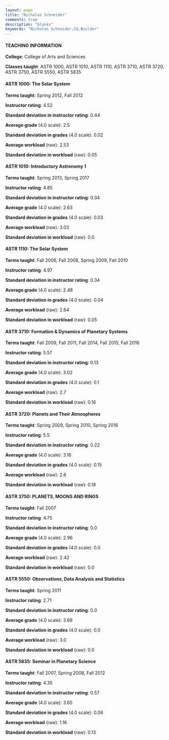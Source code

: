 ```yaml
---
layout: page
title: "Nicholas Schneider" 
comments: true
description: "blanks"
keywords: "Nicholas Schneider,CU,Boulder"
---
```

<head>
<script src="https://ajax.googleapis.com/ajax/libs/jquery/2.1.3/jquery.min.js"></script>
<script src="https://dl.dropboxusercontent.com/s/pc42nxpaw1ea4o9/highcharts.js?dl=0"></script>
<!-- <script src="../assets/js/highcharts.js"></script> -->
<style type="text/css">@font-face {
	font-family: "Bebas Neue";
	src: url(https://www.filehosting.org/file/details/544349/BebasNeue Regular.otf) format("opentype");
	}
	h1.Bebas { 
		font-family: "Bebas Neue", Verdana, Tahoma;
	}
</style>
</head>
	   
#### TEACHING INFORMATION

**College**: College of Arts and Sciences

**Classes taught**: ASTR 1000, ASTR 1010, ASTR 1110, ASTR 3710, ASTR 3720, ASTR 3750, ASTR 5550, ASTR 5835

#### ASTR 1000: The Solar System

**Terms taught**: Spring 2012, Fall 2012

**Instructor rating**: 4.52

**Standard deviation in instructor rating**: 0.44

**Average grade** (4.0 scale): 2.5

**Standard deviation in grades** (4.0 scale): 0.02

**Average workload** (raw): 2.53

**Standard deviation in workload** (raw): 0.05

#### ASTR 1010: Introductory Astronomy 1

**Terms taught**: Spring 2013, Spring 2017

**Instructor rating**: 4.85

**Standard deviation in instructor rating**: 0.34

**Average grade** (4.0 scale): 2.63

**Standard deviation in grades** (4.0 scale): 0.03

**Average workload** (raw): 3.03

**Standard deviation in workload** (raw): 0.0

#### ASTR 1110: The Solar System

**Terms taught**: Fall 2006, Fall 2008, Spring 2009, Fall 2010

**Instructor rating**: 4.97

**Standard deviation in instructor rating**: 0.34

**Average grade** (4.0 scale): 2.48

**Standard deviation in grades** (4.0 scale): 0.04

**Average workload** (raw): 2.64

**Standard deviation in workload** (raw): 0.05

#### ASTR 3710: Formation & Dynamics of Planetary Systems

**Terms taught**: Fall 2009, Fall 2011, Fall 2014, Fall 2015, Fall 2016

**Instructor rating**: 5.57

**Standard deviation in instructor rating**: 0.13

**Average grade** (4.0 scale): 3.02

**Standard deviation in grades** (4.0 scale): 0.1

**Average workload** (raw): 2.7

**Standard deviation in workload** (raw): 0.16

#### ASTR 3720: Planets and Their Atmospheres

**Terms taught**: Spring 2008, Spring 2010, Spring 2016

**Instructor rating**: 5.5

**Standard deviation in instructor rating**: 0.22

**Average grade** (4.0 scale): 3.16

**Standard deviation in grades** (4.0 scale): 0.15

**Average workload** (raw): 2.6

**Standard deviation in workload** (raw): 0.18

#### ASTR 3750: PLANETS, MOONS AND RINGS

**Terms taught**: Fall 2007

**Instructor rating**: 4.75

**Standard deviation in instructor rating**: 0.0

**Average grade** (4.0 scale): 2.96

**Standard deviation in grades** (4.0 scale): 0.0

**Average workload** (raw): 2.42

**Standard deviation in workload** (raw): 0.0

#### ASTR 5550: Observations, Data Analysis and Statistics

**Terms taught**: Spring 2011

**Instructor rating**: 2.71

**Standard deviation in instructor rating**: 0.0

**Average grade** (4.0 scale): 3.68

**Standard deviation in grades** (4.0 scale): 0.0

**Average workload** (raw): 3.0

**Standard deviation in workload** (raw): 0.0

#### ASTR 5835: Seminar in Planetary Science

**Terms taught**: Fall 2007, Spring 2008, Fall 2012

**Instructor rating**: 4.35

**Standard deviation in instructor rating**: 0.57

**Average grade** (4.0 scale): 3.65

**Standard deviation in grades** (4.0 scale): 0.06

**Average workload** (raw): 1.16

**Standard deviation in workload** (raw): 0.13

